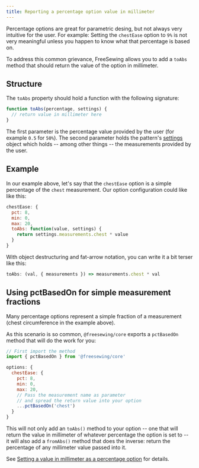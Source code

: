 ```yaml
---
title: Reporting a percentage option value in millimeter
---
```


Percentage options are great for parametric desing, but not always
very intuitive for the user. For example: Setting the `chestEase`
option to `9%` is not very meaningful unless you happen to know
what that percentage is based on.

To address this common grievance, FreeSewing allows you to add a
`toAbs` method that should return the value of the option in
millimeter.

## Structure

The `toAbs` property should hold a function with the following
signature:

```js
function toAbs(percentage, settings) {
  // return value in millimeter here
}
```

The first parameter is the percentage value provided by the user (for example
`0.5` for `50%`).
The second parameter holds the pattern's [settings](/reference/settings) object
which holds -- among other things -- the measurements provided by the user.

## Example

In our example above, let's say that the `chestEase` option is
a simple percentage of the `chest` measurement. Our option
configuration could like like this:

```js
chestEase: {
  pct: 8,
  min: 0,
  max: 20,
  toAbs: function(value, settings) {
    return settings.measurements.chest * value
  }
}
```

With object destructuring and fat-arrow notation,
you can write it a bit terser like this:

```js
toAbs: (val, { measurements }) => measurements.chest * val
```

## Using pctBasedOn for simple measurement fractions

Many percentage options represent a simple fraction of a measurement
(chest circumference in the example above).

As this scenario is so common, `@freesewing/core` exports a `pctBasedOn` method
that will do the work for you:

```js
// First import the method
import { pctBasedOn } from '@freesewing/core'

options: {
  chestEase: {
    pct: 8,
    min: 0,
    max: 20,
    // Pass the measurement name as parameter
    // and spread the return value into your option
    ...pctBasedOn('chest')
  }
}
```

This will not only add an `toAbs()` method to your option -- one that will return
the value in millimeter of whatever percentage the option is set to -- it will
also add a `fromAbs()` method that does the inverse: return the percentage of
any millimeter value passed into it.

See [Setting a value in millimeter as a
percentage option](/api/config/options/pct/fromabs) for details.
